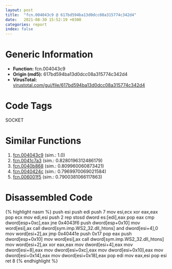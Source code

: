 ```yaml
---
layout: post
title:  "fcn.004043c9 @ 617bd594ba13d0dcc08a315774c342d4"
date:   2021-08-30 15:52:19 +0300
categories: report
index: false
---
```


# Generic Information
- **Function:** fcn.004043c9
- **Origin (md5):** 617bd594ba13d0dcc08a315774c342d4
- **VirusTotal:** [virustotal.com/gui/file/617bd594ba13d0dcc08a315774c342d4][virustotal_ref]

# Code Tags
<span class="tag" id="SOCKET">SOCKET</span>


# Similar Functions

1. [fcn.004043c9][similar_1_ref] (sim.: 1.0)
2. [fcn.0041c7a3][similar_2_ref] (sim.: 0.8280196312486179)
3. [fcn.0040b868][similar_3_ref] (sim.: 0.809960060873421)
4. [fcn.0040424c][similar_4_ref] (sim.: 0.7969970069021584)
5. [fcn.006001f5][similar_5_ref] (sim.: 0.7900381066117863)


# Disassembled Code

{% highlight nasm %}
push esi
push edi
push 7
mov esi,ecx
xor eax,eax
pop ecx
mov edi,esi
push 2
rep stosd dword es:[edi],eax
pop eax
cmp dword[esp+0xc],eax
jne 0x4043f6
push dword[esp+0x10]
mov word[esi],ax
call dword[sym.imp.WS2_32.dll_htons]
and dword[esi+4],0
mov word[esi+2],ax
jmp 0x40441e
push 0x17
pop eax
push dword[esp+0x10]
mov word[esi],ax
call dword[sym.imp.WS2_32.dll_htons]
mov word[esi+2],ax
xor eax,eax
mov dword[esi+4],eax
mov dword[esi+8],eax
mov dword[esi+0xc],eax
mov dword[esi+0x10],eax
mov dword[esi+0x14],eax
mov dword[esi+0x18],eax
pop edi
mov eax,esi
pop esi
ret 8
{% endhighlight %}


[similar_1_ref]: /report/fcn.004043c9@b8b9b802e96d8e813c605554cf6f7018
[similar_2_ref]: /report/fcn.0041c7a3@7b00dd8f2abf54a73bfb09681334ff78
[similar_3_ref]: /report/fcn.0040b868@ba5ec83721de3ca10b3c9583f3b2c6a1
[similar_4_ref]: /report/fcn.0040424c@0aa2d73a5300dff2412388945614b507
[similar_5_ref]: /report/fcn.006001f5@52d540e8e13e0f0bbb8946b2363a382d
[virustotal_ref]: https://www.virustotal.com/gui/file/617bd594ba13d0dcc08a315774c342d4